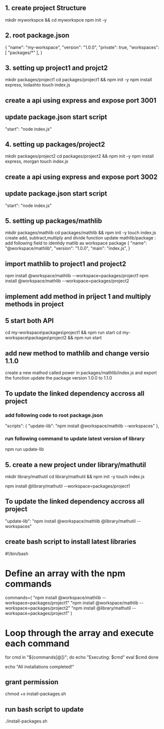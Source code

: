 ## 1. create project Structure
mkdir myworkspce && cd myworkspce
npm init -y

## 2. root package.json
{
  "name": "my-workspace",
  "version": "1.0.0",
  "private": true,
  "workspaces": [
    "packages/*"
  ],
}

## 3. setting up project1 and projct2
mkdir packages/project1 
cd packages/project1 && npm init -y
npm install express, lodashto
touch index.js
## create a api using express and expose port 3001
## update package.json start script
"start": "node index.js"

## 4. setting up packages/project2
mkdir packages/project2
cd packages/project2 && npm init -y
npm install express, morgan
touch index.js
## create a api using express and expose port 3002
## update package.json start script
"start": "node index.js"

## 5. setting up packages/mathlib
mkdir packages/mathlib
cd packages/mathlib && npm init -y
touch index.js
create add, subtract,multiply and divide function
update mathlib/package : add following field to identidy matlib as workspace package
{
"name": "@workspace/mathlib",
  "version": "1.0.0",
  "main": "index.js",
}
## import mathlib to project1 and project2
npm install @workspace/mathlib --workspace=packages/project1
npm install @workspace/mathlib --workspace=packages/project2

## implement add method in priject 1 and multiply methods in project

## 5 start both API
cd my-workspace\packages\project1 && npm run start
cd my-workspace\packages\project2 && npm run start

## add new method  to mathlib and change versio 1.1.0
create a new mathod called power in packages/mathlib/index.js and export the function
update the package version 1.0.0 to 1.1.0

 
## To update the linked dependency accross all project 
### add following code to root package.json
"scripts": {
    "update-lib": "npm install @workspace/mathlib --workspaces"
  },

  ### run following command to update latest version of library
  npm run update-lib


## 5. create a new project under library/mathutil
mkdir library/mathutil
cd library/mathutil && npm init -y
touch index.js

<!-- import mathutil to project1 -->
npm install @library/mathutil --workspace=packages/project1

## To update the linked dependency accross all project 
"update-lib": "npm install @workspace/mathlib @library/mathutil --workspaces"


## create bash script to install latest libraries

#!/bin/bash

# Define an array with the npm commands
commands=(
    "npm install @workspace/mathlib --workspace=packages/project1"
    "npm install @workspace/mathlib --workspace=packages/project2"
    "npm install @library/mathutil --workspace=packages/project1"
)

# Loop through the array and execute each command
for cmd in "${commands[@]}"; do
    echo "Executing: $cmd"
    eval $cmd
done

echo "All installations completed!"

## grant permission
chmod +x install-packages.sh

## run bash script to update 
./install-packages.sh
